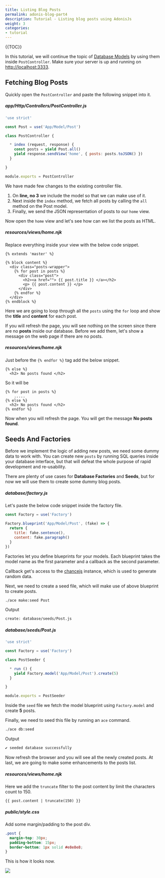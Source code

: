 ```yaml
---
title: Listing Blog Posts
permalink: adonis-blog-part4
description: Tutorial - Listing blog posts using AdonisJs
weight: 3
categories:
- tutorial
---
```


{{TOC}}

In this tutorial, we will continue the topic of [Database Models](adonis-blog-part3) by using them inside `PostController`. Make sure your server is up and running on [http://localhost:3333](http://localhost:3333).

## Fetching Blog Posts

Quickly open the `PostController` and paste the following snippet into it.

##### app/Http/Controllers/PostController.js
```javascript
'use strict'

const Post = use('App/Model/Post')

class PostController {

  * index (request, response) {
    const posts = yield Post.all()
    yield response.sendView('home', { posts: posts.toJSON() })
  }

}

module.exports = PostController
```

We have made few changes to the existing controller file. 

1. On **line, no 3** we include the model so that we can make use of it.
2. Next inside the `index` method, we fetch all posts by calling the `all` method on the Post model.
3. Finally, we send the JSON representation of posts to our `home` view.

Now open the `home` view and let's see how can we list the posts as HTML.

##### resources/views/home.njk

Replace everything inside your view with the below code snippet.

```twig
{% extends 'master' %}

{% block content %}
  <div class="posts-wrapper">
    {% for post in posts %}
      <div class="post">
        <h2><a href=""> {{ post.title }} </a></h2>
        <p> {{ post.content }} </p>
      </div>
    {% endfor %}
  </div>
{% endblock %}
```

Here we are going to loop through all the `posts` using the `for` loop and show the **title** and **content** for each post.

If you will refresh the page, you will see nothing on the screen since there are no **posts** inside our database. Before we add them, let's show a message on the web page if there are no posts.

##### resources/views/home.njk

Just before the `{% endfor %}` tag add the below snippet.

```twig
{% else %}
  <h2> No posts found </h2>
```

So it will be 

```twig
{% for post in posts %}
    .....
{% else %}
  <h2> No posts found </h2>
{% endfor %}
```

Now when you will refresh the page. You will get the message **No posts found**.

## Seeds And Factories

Before we implement the logic of adding new posts, we need some dummy data to work with. You can create new `posts` by running SQL queries inside your database interface, but that will defeat the whole purpose of rapid development and re-usability.

There are plenty of use cases for **Database Factories** and **Seeds**, but for now we will use them to create some dummy blog posts.

##### database/factory.js

Let's paste the below code snippet inside the factory file.

```javascript
const Factory = use('Factory')

Factory.blueprint('App/Model/Post', (fake) => {
  return {
    title: fake.sentence(),
    content: fake.paragraph()
  }
})
```

Factories let you define blueprints for your models. Each blueprint takes the model name as the first parameter and a callback as the second parameter.

Callback get's access to the [chancejs](http://chancejs.com/) instance, which is used to generate random data.

Next, we need to create a seed file, which will make use of above blueprint to create posts.

```bash
./ace make:seed Post
```

Output

```bash
create: database/seeds/Post.js
```

##### database/seeds/Post.js

```javascript
'use strict'

const Factory = use('Factory')

class PostSeeder {

  * run () {
    yield Factory.model('App/Model/Post').create(5)
  }

}

module.exports = PostSeeder
```

Inside the `seed` file we fetch the model blueprint using `Factory.model` and create **5** posts.

Finally, we need to seed this file by running an `ace` command.

```bash
./ace db:seed
```

Output

```bash
✔ seeded database successfully
```

Now refresh the browser and you will see all the newly created posts. At last, we are going to make some enhancements to the posts list.

##### resources/views/home.njk

Here we add the `truncate` filter to the post content by limit the characters count to 150.

```twig
{{ post.content | truncate(150) }}
```


##### public/style.css

Add some margin/padding to the post div.

```css
.post {
  margin-top: 30px;
  padding-bottom: 15px;
  border-bottom: 1px solid #e8e8e8;
}
```

This is how it looks now.

![](http://res.cloudinary.com/adonisjs/image/upload/v1472841292/posts-list_wkpogd.png)
